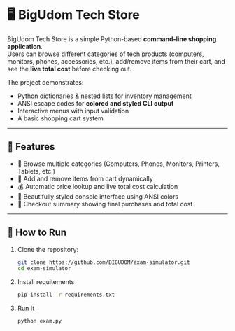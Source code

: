 # 🖥️ BigUdom Tech Store

BigUdom Tech Store is a simple Python-based **command-line shopping application**.  
Users can browse different categories of tech products (computers, monitors, phones, accessories, etc.), add/remove items from their cart, and see the **live total cost** before checking out.  

The project demonstrates:
- Python dictionaries & nested lists for inventory management  
- ANSI escape codes for **colored and styled CLI output**  
- Interactive menus with input validation  
- A basic shopping cart system  

---

## 🚀 Features
- 🛒 Browse multiple categories (Computers, Phones, Monitors, Printers, Tablets, etc.)  
- 📌 Add and remove items from cart dynamically  
- 💰 Automatic price lookup and live total cost calculation  
- 🎨 Beautifully styled console interface using ANSI colors  
- 📑 Checkout summary showing final purchases and total cost  

---


## 🚀 How to Run
1. Clone the repository:
   ```bash
   git clone https://github.com/BIGUDOM/exam-simulator.git
   cd exam-simulator

2. Install requitements
   ```bash
   pip install -r requirements.txt

3. Run It
   ```bash
   python exam.py


